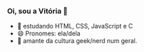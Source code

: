 ### Oi, sou a Vitória 👋

<!--
**Vihori/vihori** is a ✨ _special_ ✨ repository because its `README.md` (this file) appears on your GitHub profile.
 - 🔭 I’m currently working on ...
- 🌱 I’m currently learning ...
- 👯 I’m looking to collaborate on ...
- 🤔 I’m looking for help with ...
- 💬 Ask me about ...
- 📫 How to reach me: ...
- 😄 Pronouns: ela/dela...
- ⚡ Fun fact: ...  -->

  - 🌱 estudando HTML, CSS, JavaScript e C
  - 😄 Pronomes: ela/dela
  - 💬 amante da cultura geek/nerd num geral. 
